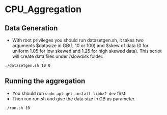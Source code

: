 # CPU_Aggregation


## Data Generation
- With root privileges you should run datasetgen.sh, it takes two arguments $datasize in GB(1, 10 or 100) and $skew of data (0 for uniform 1.05 for low skewed and 1.25 for high skewed data). This script will create data files under /slowdisk folder.
```
./datasetgen.sh 10 0
```

## Running the aggregation
- You should run `sudo apt-get install libbz2-dev` first.
- Then run run.sh and give the data size in GB as parameter.
```
./run.sh 10
```

